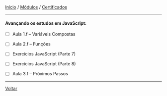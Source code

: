 [Início](https://github.com/Thalyalm/curso-javascript) / 
[Módulos](https://github.com/Thalyalm/curso-javascript/tree/master/modulos/readme.md) /
[Certificados](https://github.com/Thalyalm/curso-javascript/tree/master/certificados)

---

#### Avançando os estudos em JavaScript:

- [ ] Aula 1.f – Variáveis Compostas

- [ ] Aula 2.f – Funções

- [ ] Exercícios JavaScript (Parte 7)

- [ ] Exercícios JavaScript (Parte 8)

- [ ] Aula 3.f – Próximos Passos

---

[Voltar](/modulos/readme.md)